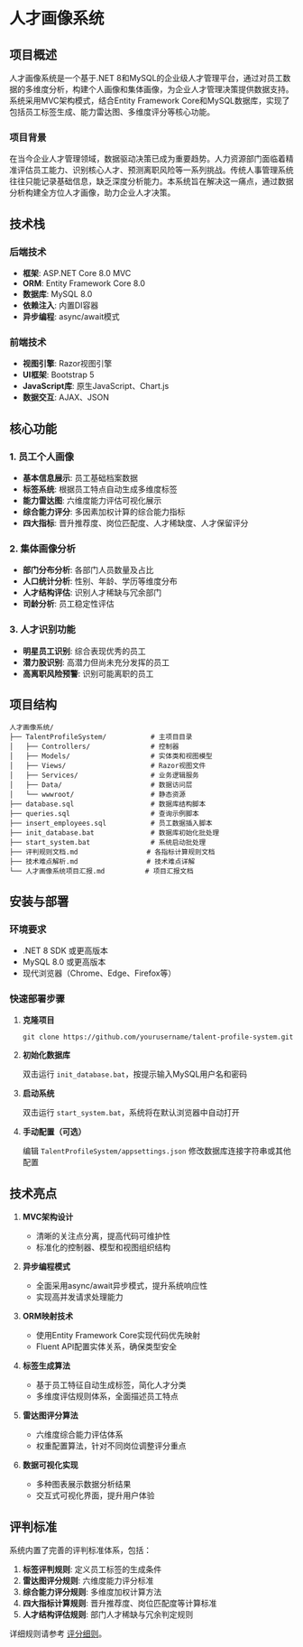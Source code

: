 # 人才画像系统

## 项目概述

人才画像系统是一个基于.NET 8和MySQL的企业级人才管理平台，通过对员工数据的多维度分析，构建个人画像和集体画像，为企业人才管理决策提供数据支持。系统采用MVC架构模式，结合Entity Framework Core和MySQL数据库，实现了包括员工标签生成、能力雷达图、多维度评分等核心功能。

### 项目背景

在当今企业人才管理领域，数据驱动决策已成为重要趋势。人力资源部门面临着精准评估员工能力、识别核心人才、预测离职风险等一系列挑战。传统人事管理系统往往只能记录基础信息，缺乏深度分析能力。本系统旨在解决这一痛点，通过数据分析构建全方位人才画像，助力企业人才决策。

## 技术栈

### 后端技术
- **框架**: ASP.NET Core 8.0 MVC
- **ORM**: Entity Framework Core 8.0
- **数据库**: MySQL 8.0
- **依赖注入**: 内置DI容器
- **异步编程**: async/await模式

### 前端技术
- **视图引擎**: Razor视图引擎
- **UI框架**: Bootstrap 5
- **JavaScript库**: 原生JavaScript、Chart.js
- **数据交互**: AJAX、JSON

## 核心功能

### 1. 员工个人画像
- **基本信息展示**: 员工基础档案数据
- **标签系统**: 根据员工特点自动生成多维度标签
- **能力雷达图**: 六维度能力评估可视化展示
- **综合能力评分**: 多因素加权计算的综合能力指标
- **四大指标**: 晋升推荐度、岗位匹配度、人才稀缺度、人才保留评分

### 2. 集体画像分析
- **部门分布分析**: 各部门人员数量及占比
- **人口统计分析**: 性别、年龄、学历等维度分布
- **人才结构评估**: 识别人才稀缺与冗余部门
- **司龄分析**: 员工稳定性评估

### 3. 人才识别功能
- **明星员工识别**: 综合表现优秀的员工
- **潜力股识别**: 高潜力但尚未充分发挥的员工
- **高离职风险预警**: 识别可能离职的员工

## 项目结构

```
人才画像系统/
├── TalentProfileSystem/           # 主项目目录
│   ├── Controllers/               # 控制器
│   ├── Models/                    # 实体类和视图模型
│   ├── Views/                     # Razor视图文件
│   ├── Services/                  # 业务逻辑服务
│   ├── Data/                      # 数据访问层
│   └── wwwroot/                   # 静态资源
├── database.sql                   # 数据库结构脚本
├── queries.sql                    # 查询示例脚本
├── insert_employees.sql           # 员工数据插入脚本
├── init_database.bat              # 数据库初始化批处理
├── start_system.bat               # 系统启动批处理
├── 评判规则文档.md                 # 各指标计算规则文档
├── 技术难点解析.md                 # 技术难点详解
└── 人才画像系统项目汇报.md          # 项目汇报文档
```

## 安装与部署

### 环境要求
- .NET 8 SDK 或更高版本
- MySQL 8.0 或更高版本
- 现代浏览器（Chrome、Edge、Firefox等）

### 快速部署步骤

1. **克隆项目**
   ```
   git clone https://github.com/yourusername/talent-profile-system.git
   ```

2. **初始化数据库**
   
   双击运行 `init_database.bat`，按提示输入MySQL用户名和密码

3. **启动系统**
   
   双击运行 `start_system.bat`，系统将在默认浏览器中自动打开

4. **手动配置（可选）**
   
   编辑 `TalentProfileSystem/appsettings.json` 修改数据库连接字符串或其他配置

## 技术亮点

1. **MVC架构设计**
   - 清晰的关注点分离，提高代码可维护性
   - 标准化的控制器、模型和视图组织结构

2. **异步编程模式**
   - 全面采用async/await异步模式，提升系统响应性
   - 实现高并发请求处理能力

3. **ORM映射技术**
   - 使用Entity Framework Core实现代码优先映射
   - Fluent API配置实体关系，确保类型安全

4. **标签生成算法**
   - 基于员工特征自动生成标签，简化人才分类
   - 多维度评估规则体系，全面描述员工特点

5. **雷达图评分算法**
   - 六维度综合能力评估体系
   - 权重配置算法，针对不同岗位调整评分重点

6. **数据可视化实现**
   - 多种图表展示数据分析结果
   - 交互式可视化界面，提升用户体验

## 评判标准

系统内置了完善的评判标准体系，包括：

1. **标签评判规则**: 定义员工标签的生成条件
2. **雷达图评分规则**: 六维度能力评分标准
3. **综合能力评分规则**: 多维度加权计算方法
4. **四大指标计算规则**: 晋升推荐度、岗位匹配度等计算标准
5. **人才结构评估规则**: 部门人才稀缺与冗余判定规则

详细规则请参考 [评分细则](评分细则.md)。 